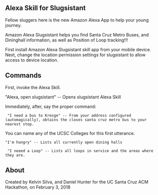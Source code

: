 ## Alexa Skill for Slugsistant

Fellow sluggers here is the new Amazon Alexa App to help your young journey.

Amazon Alexa Slugsistant helps you find Santa Cruz Metro Buses, and Dininghall information, as well as Position of Loop tracking!!!

First install Amazon Alexa Slugsistant skill app from your mobile device.
Next, change the location permission settings for slugsistant to allow access to device location.

## Commands

First, invoke the Alexa Skill.

"Alexa, open slugsistant" -- Opens slugsistant Alexa Skill

Immediately, after, say the proper command:

` "I need a bus to Kresge" -- From your address configured (automagically), obtains the closes santa cruz metro bus to your nearest stop.`

You can name any of the UCSC Colleges for this first utterance.

` "I'm hungry" -- Lists all currently open dining halls `

` "I neeed a Loop" -- Lists all loops in service and the areas where they are.`


## About

Created by Kelvin Silva, and Daniel Hunter for the UC Santa Cruz ACM Hackathon, on February 3, 2018
